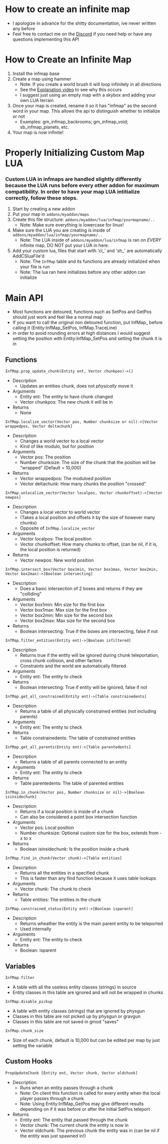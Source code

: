 # How to create an infinite map
* I apologize in advance for the shitty documentation, ive never written any before
* Feel free to contact me on the [Discord](https://discord.gg/cmQvg2AHgP) if you need help or have any questions implementing this API



# How to Create an Infinite Map
1. Install the infmap base
2. Create a map using hammer
	- Note: If you create a world brush it will loop infinitely in all directions
	- See the [Explanation video](https://youtu.be/NPsxeRELlNY) to see why this occurs
	- I suggest just using an empty map with a skybox and adding your own LUA terrain
3. Once your map is created, rename it so it has "infmap" as the second word in your map. This allows the api to distinguish whether to initialize or not
	- Examples: gm_infmap_backrooms; gm_infmap_void; sb_infmap_planets, etc.
4. Your map is now infinite!



# Properly Initializing Custom Map LUA
### Custom LUA in infmaps are handled slightly differently because the LUA runs before every other addon for maximum compatibility. In order to have your map LUA intitialize correctly, follow these steps.
1. Start by creating a new addon
2. Put your map in `addons/myaddon/maps`
3. Create this file structure: `addons/myaddon/lua/infmap/yourmapname/..`
	- Note: Make sure everything is lowercase for linux!
4. Make sure the LUA you are creating is inside of `addons/myaddon/lua/infmap/yourmapname/..` 
	- Note: The LUA inside of `addons/myaddon/lua/infmap` is ran on *EVERY* infinite map, DO NOT put your LUA in here.
5. Add your custom lua, files that start with 'cl_' and 'sh_' are automatically AddCSluaFile'd
	- Note: The `InfMap` table and its functions are already initialized when your file is run
	- Note: The lua ran here initializes before any other addon can initialize



# Main API
* Most functions are detoured, functions such as SetPos and GetPos should just work and feel like a normal map
* If you want to call the original non detoured function, put InfMap_ before calling it (Entity:InfMap_SetPos, InfMap.TraceLine)
* in order to avoid rounding errors at high distances I would suggest setting the position with Entity:InfMap_SetPos and setting the chunk it is in


## Functions
`InfMap.prop_update_chunk(Entity ent, Vector chunkpos)->[]`
* Description
	- Updates an entities chunk, does not *physically* move it
* Arguments
	- Entity ent: The entity to have chunk changed
	- Vector chunkpos: The new chunk it will be in
* Returns
	- None


`InfMap.localize_vector(Vector pos, Number chunksize or nil)->[Vector wrappedpos, Vector deltachunk]`
* Description
	- Changes a world vector to a local vector
	- Kind of like modulo, but for position
* Arguments
	- Vector pos: The position
	- Number chunksize: The size of the chunk that the position will be "wrapped" (Default = 10,000)
* Returns
	- Vector wrappedpos: The moduloed position
	- Vector deltachunk: How many chunks the position "crossed"


`InfMap.unlocalize_vector(Vector localpos, Vector chunkoffset)->[Vector newpos]`
* Description
	- Changes a local vector to world vector
	- (Takes a local position and offsets it by the size of however many chunks)
	- Opposite of `InfMap.localize_vector`
* Arguments
	- Vector localpos: The local position
	- Vector chunkoffset: How many chunks to offset, (can be nil, if it is, the local position is returned)
* Returns
	- Vector newpos: New world position


`InfMap.intersect_box(Vector box1min, Vector box1max, Vector box2min, Vector box2max)->[Boolean intersecting]`
* Description
	- Does a basic intersection of 2 boxes and returns if they are "colliding"
* Arguments
	- Vector box1min: Min size for the first box
	- Vector box1max: Max size for the first box
	- Vector box2min: Min size for the second box
	- Vector box2max: Max size for the second box
* Returns
	- Boolean intersecting: True if the boxes are intersecting, false if not


`InfMap.filter_entities(Entity ent)->[Boolean isfiltered]`
* Description
	- Returns true if the entity will be ignored during chunk teleportation, cross chunk collision, and other factors
	- Constraints and the world are automatically filtered
* Arguments
	- Entity ent: The entity to check
* Returns
	- Boolean intersecting: True if entity will be ignored, false if not


`InfMap.get_all_constrained(Entity ent)->[Table constrainedents]`
* Description
	- Returns a table of all physically constrained entities (not including parents)
* Arguments
	- Entity ent: The entity to check
* Returns
	- Table constrainedents: The table of constrained entities


`InfMap.get_all_parents(Entity ent)->[Table parentedents]`
* Description
	- Returns a table of all parents connected to an entity
* Arguments
	- Entity ent: The entity to check
* Returns
	- Table parentedents: The table of parented entities


`InfMap.in_chunk(Vector pos, Number chunksize or nil)->[Boolean isinsidechunk]`
* Description
	- Returns if a local position is inside of a chunk
	- Can also be considered a point box intersection function
* Arguments
	- Vector pos: Local position
	- Number chunksize: Optional custom size for the box, extends from -x to x
* Returns
	- Boolean isinsidechunk: Is the position inside a chunk


`InfMap.find_in_chunk(Vector chunk)->[Table entities]`
* Description
	- Returns all the entities in a specified chunk
	- This is faster than any find function because it uses table lookups
* Arguments
	- Vector chunk: The chunk to check
* Returns
	- Table entities: The entities in the chunk


`InfMap.constrained_status(Entity ent)->[Boolean isparent]`
* Description
	- Returns wheather the entity is the main parent entity to be teleported
	- Used internally
* Arguments
	- Entity ent: The entity to check
* Returns
	- Boolean: isparent



## Variables
`InfMap.filter`
* A table with all the useless entity classes (strings) in source
* Entity classes in this table are ignored and will not be wrapped in chunks


`InfMap.disable_pickup`
* A table with entity classes (strings) that are ignored by physgun
* Classes in this table are not picked up by physgun or gravgun
* Classes in this table are not saved in gmod "saves"


`InfMap.chunk_size`
* Size of each chunk, default is 10,000 but can be edited per map by just setting the variable



## Custom Hooks
`PropUpdateChunk [Entity ent, Vector chunk, Vector oldchunk]`
* Description
	- Runs when an entity passes through a chunk
	- Note: On client this function is called for every entity when the local player passes through a chunk
	- Note: Using Entity:InfMap_GetPos may give different results depending on if it was before or after the initial SetPos teleport
* Returns
	- Entity ent: The entity that passed through the chunk
	- Vector chunk: The current chunk the entity is now in
	- Vector oldchunk: The previous chunk the entity was in (can be nil if the entity was just spawned in!)